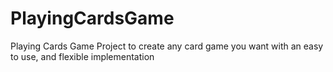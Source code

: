 # PlayingCardsGame
Playing Cards Game Project to create any card game you want with an easy to use, and flexible implementation
